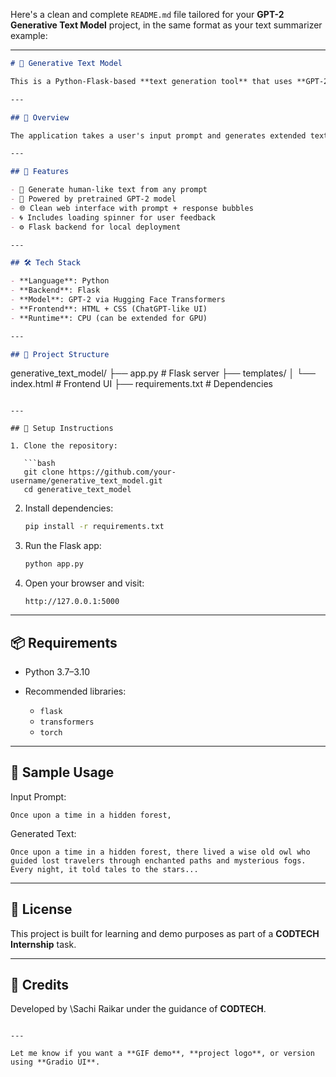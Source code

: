 Here's a clean and complete `README.md` file tailored for your **GPT-2 Generative Text Model** project, in the same format as your text summarizer example:

---

```markdown
# 🧠 Generative Text Model

This is a Python-Flask-based **text generation tool** that uses **GPT-2** to create human-like text from a prompt. It was developed as part of **CODTECH Internship Task-2**.

---

## 📌 Overview

The application takes a user's input prompt and generates extended text using **GPT-2**, leveraging the power of **Hugging Face Transformers**. It features a sleek, ChatGPT-style interface for interaction, built with HTML and CSS.

---

## 🚀 Features

- 💬 Generate human-like text from any prompt
- 🧠 Powered by pretrained GPT-2 model
- 🌐 Clean web interface with prompt + response bubbles
- 🌀 Includes loading spinner for user feedback
- ⚙️ Flask backend for local deployment

---

## 🛠️ Tech Stack

- **Language**: Python
- **Backend**: Flask
- **Model**: GPT-2 via Hugging Face Transformers
- **Frontend**: HTML + CSS (ChatGPT-like UI)
- **Runtime**: CPU (can be extended for GPU)

---

## 📁 Project Structure

```

generative\_text\_model/
├── app.py                # Flask server
├── templates/
│   └── index.html        # Frontend UI
├── requirements.txt      # Dependencies

````

---

## 🔧 Setup Instructions

1. Clone the repository:

   ```bash
   git clone https://github.com/your-username/generative_text_model.git
   cd generative_text_model
````

2. Install dependencies:

   ```bash
   pip install -r requirements.txt
   ```

3. Run the Flask app:

   ```bash
   python app.py
   ```

4. Open your browser and visit:

   ```
   http://127.0.0.1:5000
   ```

---

## 📦 Requirements

* Python 3.7–3.10
* Recommended libraries:

  * `flask`
  * `transformers`
  * `torch`

---

## 📝 Sample Usage

Input Prompt:

```
Once upon a time in a hidden forest,
```

Generated Text:

```
Once upon a time in a hidden forest, there lived a wise old owl who guided lost travelers through enchanted paths and mysterious fogs. Every night, it told tales to the stars...
```

---

## 📄 License

This project is built for learning and demo purposes as part of a **CODTECH Internship** task.

---

## 🤝 Credits

Developed by \Sachi Raikar under the guidance of **CODTECH**.

```

---

Let me know if you want a **GIF demo**, **project logo**, or version using **Gradio UI**.
```
